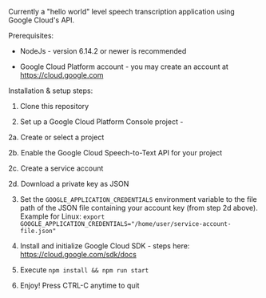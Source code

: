 Currently a "hello world" level speech transcription application using Google Cloud's API.


Prerequisites:

* NodeJs - version 6.14.2 or newer is recommended

* Google Cloud Platform account - you may create an account at https://cloud.google.com


Installation & setup steps:

1. Clone this repository

2. Set up a Google Cloud Platform Console project -

2a. Create or select a project

2b. Enable the Google Cloud Speech-to-Text API for your project

2c. Create a service account

2d. Download a private key as JSON

3. Set the `GOOGLE_APPLICATION_CREDENTIALS` environment variable to the file path of the JSON file containing your account key (from step 2d above). Example for Linux: `export GOOGLE_APPLICATION_CREDENTIALS="/home/user/service-account-file.json"`

4. Install and initialize Google Cloud SDK - steps here: https://cloud.google.com/sdk/docs

5. Execute `npm install && npm run start`

6. Enjoy! Press CTRL-C anytime to quit
